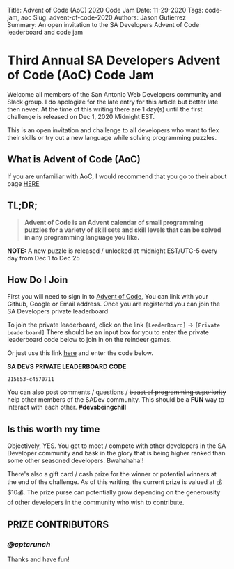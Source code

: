 Title: Advent of Code (AoC) 2020 Code Jam
Date: 11-29-2020
Tags: code-jam, aoc
Slug: advent-of-code-2020
Authors: Jason Gutierrez    
Summary: An open invitation to the SA Developers Advent of Code leaderboard and code jam

# Third Annual SA Developers Advent of Code (AoC) Code Jam

Welcome all members of the San Antonio Web Developers community and Slack group. I do
apologize for the late entry for this article but better late then never. At the time of
this writing there are 1 day(s) until the first challenge is released on Dec 1, 2020 Midnight EST.  

This is an open invitation and challenge to all developers who want to flex their skills
or try out a new language while solving programming puzzles.

## What is Advent of Code (AoC)
If you are unfamiliar with AoC, I would recommend that you go to their about page [HERE](https://adventofcode.com/2020/about)

## **TL;DR;**

> **Advent of Code is an Advent calendar of small programming puzzles for a variety of skill sets and skill levels that can be solved in any programming language you like.**

**NOTE:**
A new puzzle is released / unlocked at midnight EST/UTC-5 every day from Dec 1 to Dec 25

## How Do I Join

First you will need to sign in to [Advent of Code](https://adventofcode.com/), You can link
with your Github, Google or Email address. Once you are registered you can join the SA Developers
private leaderboard

To join the private leaderboard, click on the link `[LeaderBoard]` -> `[Private Leaderboard]`
There should be an input box for you to enter the private leaderboard code below to join in on the
reindeer games. 

Or just use this link [here](https://adventofcode.com/2020/leaderboard/private) and enter the code below.  

**SA DEVS PRIVATE LEADERBOARD CODE**

`215653-c4570711`

You can also post comments / questions / ~~boast of programming superiority~~ help other
members of the SADev community. This should be a **FUN** way to interact with each other. **#devsbeingchill**

## Is this worth my time

Objectively, YES. You get to meet / compete with other developers in the SA Developer community
and bask in the glory that is being higher ranked than some other seasoned developers. Bwahahaha!!

There's also a gift card / cash prize for the winner or potential winners at the end of the challenge.
As of this writing, the current prize is valued at 💰$10💰. The prize purse can potentially grow depending
on the generousity of other developers in the community who wish to contribute.

## **PRIZE CONTRIBUTORS**

### *@cptcrunch*

Thanks and have fun!
